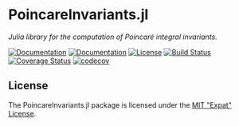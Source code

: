 
# PoincareInvariants.jl

*Julia library for the computation of Poincaré integral invariants.*

[![Documentation](https://img.shields.io/badge/docs-stable-blue.svg)](https://ddmgni.github.io/PoincareInvariants.jl/stable/)
[![Documentation](https://img.shields.io/badge/docs-latest-blue.svg)](https://ddmgni.github.io/PoincareInvariants.jl/latest/)
[![License](https://img.shields.io/badge/license-MIT-blue.svg)](LICENSE.md)
[![Build Status](https://travis-ci.org/DDMGNI/PoincareInvariants.jl.svg?branch=master)](https://travis-ci.org/DDMGNI/PoincareInvariants.jl)
[![Coverage Status](https://coveralls.io/repos/github/DDMGNI/PoincareInvariants.jl/badge.svg)](https://coveralls.io/github/DDMGNI/PoincareInvariants.jl)
[![codecov](https://codecov.io/gh/DDMGNI/PoincareInvariants.jl/branch/master/graph/badge.svg)](https://codecov.io/gh/DDMGNI/PoincareInvariants.jl)


## License

The PoincareInvariants.jl package is licensed under the [MIT "Expat" License](LICENSE.md).
